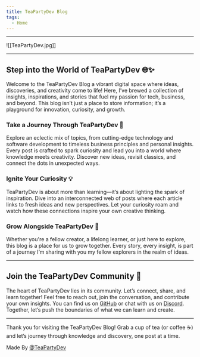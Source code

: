 ```yaml
---
title: TeaPartyDev Blog
tags:
  - Home
---
```

---

![[TeaPartyDev.jpg]]

---

## Step into the World of TeaPartyDev 🌐✨

Welcome to the TeaPartyDev Blog a vibrant digital space where ideas, discoveries, and creativity come to life! Here, I’ve brewed a collection of insights, inspirations, and stories that fuel my passion for tech, business, and beyond. This blog isn’t just a place to store information; it’s a playground for innovation, curiosity, and growth.

### Take a Journey Through TeaPartyDev 🚀

Explore an eclectic mix of topics, from cutting-edge technology and software development to timeless business principles and personal insights. Every post is crafted to spark curiosity and lead you into a world where knowledge meets creativity. Discover new ideas, revisit classics, and connect the dots in unexpected ways.

### Ignite Your Curiosity 💡

TeaPartyDev is about more than learning—it’s about lighting the spark of inspiration. Dive into an interconnected web of posts where each article links to fresh ideas and new perspectives. Let your curiosity roam and watch how these connections inspire your own creative thinking.

### Grow Alongside TeaPartyDev 🌱

Whether you're a fellow creator, a lifelong learner, or just here to explore, this blog is a place for us to grow together. Every story, every insight, is part of a journey I’m sharing with you my fellow explorers in the realm of ideas.

---

## Join the TeaPartyDev Community 🤝

The heart of TeaPartyDev lies in its community. Let’s connect, share, and learn together! Feel free to reach out, join the conversation, and contribute your own insights. You can find us on [GitHub](https://github.com/teapartydev/teapartydev-blog) or chat with us on [Discord](https://discord.gg/zG2CbDUw4e). Together, let’s push the boundaries of what we can learn and create.

---

Thank you for visiting the TeaPartyDev Blog! Grab a cup of tea (or coffee ☕️) and let’s journey through knowledge and discovery, one post at a time.

Made By [@TeaPartyDev](https://github.com/teapartydev)